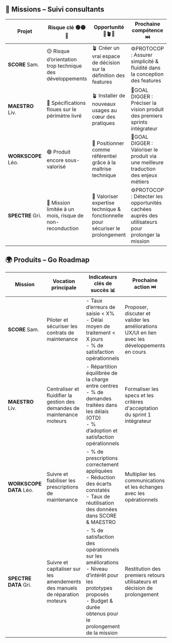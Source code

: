 ## 🧭 Missions – Suivi consultants

| Projet         | Risque clé 🟢🟡🔴                                   | Opportunité 🌱🪴🌴                                       | Prochaine compétence ⏭️                                                                |
|----------------|-------------------------------------------------|-----------------------------------------------------|--------------------------------------------------------------------------------------|
| **SCORE** Sam.     | 🟡 Risque d’orientation trop technique des développements | 🪴 Créer un vrai espace de décision sur la définition des features | ⚙️PROTOCOP : Assurer simplicité & fluidité dans la conception des features                        |
| **MAESTRO** Liv.   | 🔴 Spécifications floues sur le périmètre livré   | 🪴 Installer de nouveaux usages au cœur des pratiques | 📍GOAL DIGGER : Préciser la vision produit des premiers sprints intégrateur              |
| **WORKSCOPE** Léo. | 🟢 Produit encore sous-valorisé                  | 🌴 Positionner comme référentiel grâce à la maîtrise technique | 📍GOAL DIGGER : Valoriser le produit via une meilleure traduction des enjeux métiers                 |
| **SPECTRE** Gri.   | 🔴 Mission limitée à un mois, risque de non-reconduction | 🌴 Valoriser expertise technique & fonctionnelle pour sécuriser le prolongement | ⚙️PROTOCOP : Détecter les opportunités cachées auprès des utilisateurs pour prolonger la mission |


## 🌍 Produits – Go Roadmap

| Mission        | Vocation principale                                                                 | Indicateurs clés de succès 📊 | Prochaine action ⏭️ |
|----------------|------------------------|---------------------------------------|-------------------------|
| **SCORE** Sam.     | Piloter et sécuriser les contrats de maintenance                                   | - Taux d’erreurs de saisie < X%  <br> - Délai moyen de traitement < X jours  <br> - % de satisfaction opérationnels | Proposer, discuter et valider les améliorations UX/UI en lien avec les développements en cours|
| **MAESTRO** Liv.   | Centraliser et fluidifier la gestion des demandes de maintenance moteurs           | - Répartition équilibrée de la charge entre centres  <br> - % de demandes traitées dans les délais (OTD)  <br> - % d’adoption et satisfaction opérationnels | Formaliser les specs et les critères d'acceptation du sprint 1 intégrateur |
| **WORKSCOPE DATA** Léo. | Suivre et fiabiliser les prescriptions de maintenance                           | - % de prescriptions correctement appliquées  <br> - Réduction des écarts constatés  <br> - Taux de réutilisation des données dans SCORE & MAESTRO | Multiplier les communications et les échanges avec les opérationnels |
| **SPECTRE DATA** Gri.   | Suivre et capitaliser sur les amendements des manuels de réparation moteurs     | - % de satisfaction des opérationnels sur les améliorations <br> - Niveau d’intérêt pour les prototypes proposés <br> - Budget & durée obtenus pour le prolongement de la mission | Restitution des premiers retours utilisateurs et décision de prolongement |
